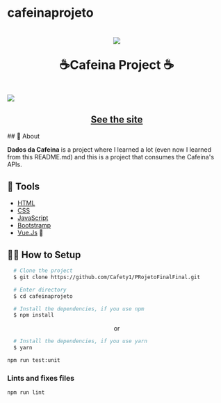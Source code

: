 # cafeinaprojeto
<h1 align="center">
  <img 
    src="../../public/logoDin.svg"
  />
  <p>☕Cafeina Project ☕</p>
</h1>
<h1>
  <img 
    src="https://s10.gifyu.com/images/GIF-Projeto.gif"
  />
</h1>

<h2 align="center">
  <a href="http://150.230.69.203/" target="_blank">See the site</a>
</h2>
## 🧾 About

**Dados da Cafeina** is a project where I learned a lot (even now I learned from this README.md) and this is a project that consumes the Cafeina's APIs.

## 🔧 Tools

- [HTML](https://vuejs.org/)
- [CSS](https://www.w3.org/Style/CSS/Overview.en.html)
- [JavaScript](https://www.javascript.com/)
- [Bootstramp](https://getbootstrap.com/)
- [Vue.Js](https://vuejs.org/) 💚

## 👨‍💻 How to Setup

```bash
  # Clone the project
  $ git clone https://github.com/Cafety1/PRojetoFinalFinal.git
```
```bash
  # Enter directory
  $ cd cafeinaprojeto
```

```bash
  # Install the dependencies, if you use npm
  $ npm install
```
<p align="center">or</p>

```bash
  # Install the dependencies, if you use yarn
  $ yarn
```



```bash
npm run test:unit
```

### Lints and fixes files
```bash
npm run lint
```